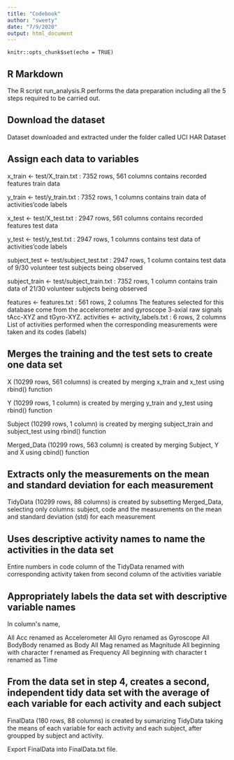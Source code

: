 ```yaml
---
title: "Codebook"
author: "sweety"
date: "7/9/2020"
output: html_document
---
```


```{r setup, include=FALSE}
knitr::opts_chunk$set(echo = TRUE)
```

## R Markdown

The R script run_analysis.R performs the data preparation including all the 5 steps required  to be carried out.

## Download the dataset
Dataset downloaded and extracted under the folder called UCI HAR Dataset

## Assign each data to variables
x_train <- test/X_train.txt : 7352 rows, 561 columns 
contains recorded features train data

y_train <- test/y_train.txt : 7352 rows, 1 columns 
contains train data of activities’code labels

x_test <- test/X_test.txt : 2947 rows, 561 columns 
contains recorded features test data

y_test <- test/y_test.txt : 2947 rows, 1 columns 
contains test data of activities’code labels

subject_test <- test/subject_test.txt : 2947 rows, 1 column 
contains test data of 9/30 volunteer test subjects being observed

subject_train <- test/subject_train.txt : 7352 rows, 1 column 
contains train data of 21/30 volunteer subjects being observed

features <- features.txt : 561 rows, 2 columns 
 The features selected for this database come from the accelerometer and gyroscope 3-axial raw signals tAcc-XYZ and tGyro-XYZ.
activities <- activity_labels.txt : 6 rows, 2 columns 
List of activities performed when the corresponding measurements were taken and its codes (labels)

## Merges the training and the test sets to create one data set

X (10299 rows, 561 columns) is created by merging x_train and x_test using rbind() function

Y (10299 rows, 1 column) is created by merging y_train and y_test using rbind() function

Subject (10299 rows, 1 column) is created by merging subject_train and subject_test using rbind() function

Merged_Data (10299 rows, 563 column) is created by merging Subject, Y and X using cbind() function

## Extracts only the measurements on the mean and standard deviation for each measurement

TidyData (10299 rows, 88 columns) is created by subsetting Merged_Data, selecting only columns: subject, code and the measurements on the mean and standard deviation (std) for each measurement

## Uses descriptive activity names to name the activities in the data set

Entire numbers in code column of the TidyData renamed with corresponding activity taken from second column of the activities variable

## Appropriately labels the data set with descriptive variable names

In column's name,

All Acc renamed as Accelerometer
All Gyro  renamed as Gyroscope
All BodyBody renamed as Body
All Mag renamed as Magnitude
All beginning with character f renamed as Frequency
All beginning with character t renamed as Time

## From the data set in step 4, creates a second, independent tidy data set with the average of each variable for each activity and each subject

FinalData (180 rows, 88 columns) is created by sumarizing TidyData taking the means of each variable for each activity and each subject, after groupped by subject and activity.

Export FinalData into FinalData.txt file.

